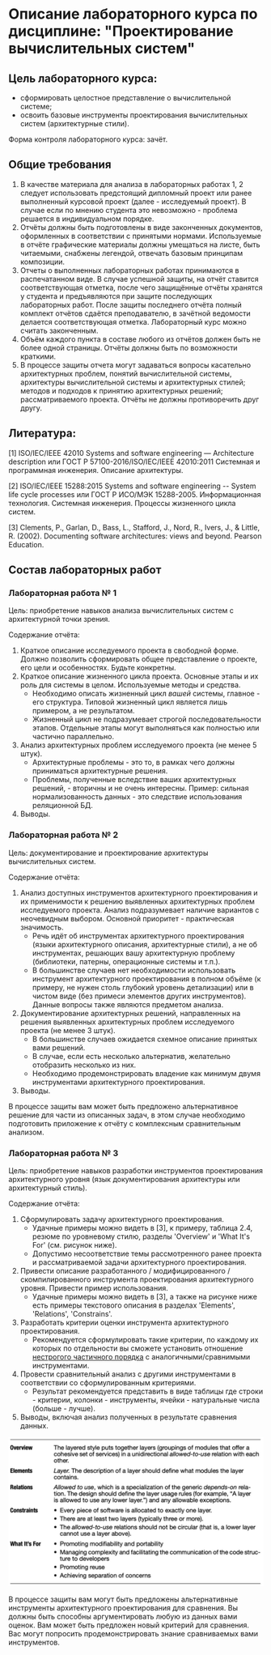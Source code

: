 # Описание лабораторного курса по дисциплине: "Проектирование вычислительных систем"

## Цель лабораторного курса: 

- сформировать целостное представление о вычислительной системе;
- освоить базовые инструменты проектирования вычислительных систем (архитектурные стили).

Форма контроля лабораторного курса: зачёт.

## Общие требования

1. В качестве материала для анализа в лабораторных работах 1, 2 следует использовать предстоящий дипломный проект или ранее выполненный курсовой проект (далее - исследуемый проект). В случае если по мнению студента это невозможно - проблема решается в индивидуальном порядке.
2. Отчёты должны быть подготовлены в виде законченных документов, оформленных в соответствии с принятыми нормами. Используемые в отчёте графические материалы должны умещаться на листе, быть читаемыми, снабжены легендой, отвечать базовым принципам композиции.
3. Отчеты о выполненных лабораторных работах принимаются в распечатанном виде. В случае успешной защиты, на отчёт ставится соответствующая отметка, после чего защищённые отчёты хранятся у студента и предъявляются при защите последующих лабораторных работ. После защиты последнего отчёта полный комплект отчётов сдаётся преподавателю, в зачётной ведомости делается соответствующая отметка. Лабораторный курс можно считать законченным.
4. Объём каждого пункта в составе любого из отчётов должен быть не более одной страницы. Отчёты должны быть по возможности краткими.
5. В процессе защиты отчета могут задаваться вопросы касательно архитектурных проблем, понятий вычислительной системы, архитектуры вычислительной системы и архитектурных стилей; методов и подходов к принятию архитектурных решений; рассматриваемого проекта. Отчёты не должны противоречить друг другу.

## Литература:

[1] ISO/IEC/IEEE 42010 Systems and software engineering — Architecture description или ГОСТ Р 57100-2016/ISO/IEC/IEEE 42010:2011 Системная и программная инженерия. Описание архитектуры.

[2] ISO/IEC/IEEE 15288:2015 Systems and software engineering -- System life cycle processes или ГОСТ Р ИСО/МЭК 15288-2005. Информационная технология. Системная инженерия. Процессы жизненного цикла систем.

[3] Clements, P., Garlan, D., Bass, L., Stafford, J., Nord, R., Ivers, J., & Little, R. (2002). Documenting software architectures: views and beyond. Pearson Education.


## Состав лабораторных работ

### Лабораторная работа № 1

Цель: приобретение навыков анализа вычислительных систем с архитектурной точки зрения.

Содержание отчёта:
1. Краткое описание исследуемого проекта в свободной форме. Должно позволить сформировать общее представление о проекте, его цели и особенностях. Будьте конкретны.
2. Краткое описание жизненного цикла проекта. Основные этапы и их роль для системы в целом. Используемые методы и средства.
    - Необходимо описать жизненный цикл *вашей* системы, главное - его структура. Типовой жизненный цикл является лишь примером, а не результатом.
    - Жизненный цикл не подразумевает строгой последовательности этапов. Отдельные этапы могут выполняться как полностью или частично параллельно.
3. Анализ архитектурных проблем исследуемого проекта (не менее 5 штук).
    - Архитектурные проблемы - это то, в рамках чего должны приниматься архитектурные решения.
    - Проблемы, полученные вследствие ваших архитектурных решений, - вторичны и не очень интересны. Пример: сильная нормализованность данных - это следствие использования реляционной БД.
4. Выводы.

### Лабораторная работа № 2

Цель: документирование и проектирование архитектуры вычислительных систем.

Содержание отчёта:
1. Анализ доступных инструментов архитектурного проектирования и их применимости к решению выявленных архитектурных проблем исследуемого проекта. Анализ подразумевает наличие вариантов с неочевидным выбором. Основной приоритет - практическая значимость.
    - Речь идёт об инструментах архитектурного проектирования (языки архитектурного описания, архитектурные стили), а не об инструментах, решающих вашу архитектурную проблему (библиотеки, патерны, операционные системы и т.п.).
    - В большинстве случаев нет необходимости использовать инструмент архитектурного проектирования в полном объёме (к примеру, не нужен столь глубокий уровень детализации) или в чистом виде (без примеси элементов других инструментов). Данные вопросы также являются предметом анализа.
2. Документирование архитектурных решений, направленных на решения выявленных архитектурных проблем исследуемого проекта (не менее 3 штук).
    - В большинстве случаев ожидается схемное описание принятых вами решений. 
    - В случае, если есть несколько альтернатив, желательно отобразить несколько из них.
    - Необходимо продемонстрировать владение как минимум двумя инструментами архитектурного проектирования.
3. Выводы.

В процессе защиты вам может быть предложено альтернативное решение для части из описанных задач, в этом случае необходимо подготовить приложение к отчёту с комплексным сравнительным анализом.

### Лабораторная работа № 3

Цель: приобретение навыков разработки инструментов проектирования архитектурного уровня (язык документирования архитектуры или архитектурный стиль).

Содержание отчёта:
1. Сформулировать задачу архитектурного проектирования.
    - Удачные примеры можно видеть в [3], к примеру, таблица 2.4, резюме по уровневому стилю, разделы 'Overview' и 'What It's For' (см. рисунок ниже).
    - Допустимо несоответствие темы рассмотренного ранее проекта и рассматриваемой задачи архитектурного проектирования.
2. Привести описание разработанного / модифицированного / скомпилированного инструмента проектирования архитектурного уровня. Привести пример использования.
    - Удачные примеры можно видеть в [3], а также на рисунке ниже есть примеры текстового описания в разделах 'Elements', 'Relations', 'Constrains'.
3. Разработать критерии оценки инструмента архитектурного проектирования.
    - Рекомендуется сформулировать такие критерии, по каждому их которых по отдельности вы сможете установить отношение [нестрогого частичного порядка](https://ru.wikipedia.org/wiki/Отношение_порядка) с аналогичными/сравнимыми инструментами.
4. Провести сравнительный анализ с другими инструментами в соответствии со сформулированным критериями.
    - Результат рекомендуется представить в виде таблицы где строки - критерии, колонки - инструменты, ячейки - натуральные числа (больше - лучше).
5. Выводы, включая анализ полученных в результате сравнения данных.

![alt text](summary_of_the_layered_style.jpg "Table 2.4 Summary of the layered style [3]")

В процессе защиты вам могут быть предложены альтернативные инструменты архитектурного проектирования для сравнения. Вы должны быть способны аргументировать любую из данных вами оценок. Вам может быть предложен новый критерий для сравнения. Вас могут попросить продемонстрировать знание сравниваемых вами инструментов.

